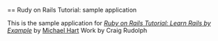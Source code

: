 == Rudy on Rails Tutorial: sample application


This is the sample application for
[*Ruby on Rails Tutorial: Learn Rails by Example*](http://railstutorial.org/)
by [Michael Hart](http://michaelhartl.com/)
Work by Craig Rudolph